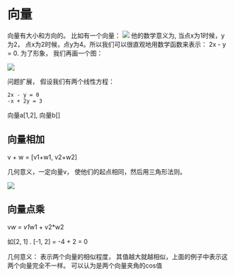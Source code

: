 
# 向量

向量有大小和方向的。 比如有一个向量：
![](https://img.alicdn.com/imgextra/i4/46754672/TB2alPreSiK.eBjSZFsXXbxZpXa_!!46754672.png)
他的数学意义为, 当点x为1时候，y为2， 点x为2时候，点y为4。所以我们可以很直观地用数学函数来表示： 2x - y = 0. 为了形象， 我们再画一个图：

![](https://img.alicdn.com/imgextra/i3/46754672/TB2uLhvd9iJ.eBjSspoXXcpMFXa_!!46754672.png)

问题扩展， 假设我们有两个线性方程：

  ```
  2x - y = 0
  -x + 2y = 3
  ```
向量a[1,2], 向量b[]
## 向量相加
v + w = [v1+w1, v2+w2]

几何意义，一定向量v， 使他们的起点相同，然后用三角形法则。

![](https://img.alicdn.com/imgextra/i2/46754672/TB2LmySeQWM.eBjSZFhXXbdWpXa_!!46754672.png)
## 向量点乘
v*w = v1*w1 + v2*w2

如[2, 1] . [-1, 2] = -4 + 2 = 0

几何意义： 表示两个向量的相似程度， 其值越大就越相似，上面的例子中表示这两个向量完全不一样。 可以认为是两个向量夹角的cos值
